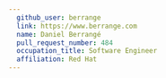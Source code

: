 ```yaml
---
  github_user: berrange
  link: https://www.berrange.com
  name: Daniel Berrangé
  pull_request_number: 484
  occupation_title: Software Engineer
  affiliation: Red Hat
---
```

